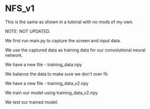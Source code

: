 # NFS_v1
This is the same as shown in a tutorial with no mods of my own. 

NOTE: NOT UPDATED.


We first run main.py to capture the screen and input data.

We use the captured data as training data for our convolutional neural network.

We have a new file - training_data.npy

We balance the data to make sure we don't over fit.

We have a new file - training_data_v2.npy

We train our model using training_data_v2.npy

We test our trained model.
